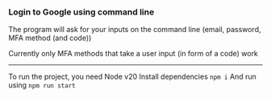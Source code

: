 ### Login to Google using command line

The program will ask for your inputs on the command line (email, password, MFA method (and code))

Currently only MFA methods that take a user input (in form of a code) work

---

To run the project, you need Node v20
Install dependencies `npm i`
And run using `npm run start`
